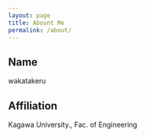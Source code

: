 ```yaml
---
layout: page
title: Abount Me
permalink: /about/
---
```


## Name
wakatakeru

## Affiliation
Kagawa University., Fac. of Engineering
